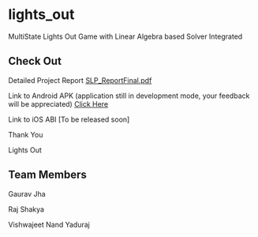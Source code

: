 # lights_out

MultiState Lights Out Game with Linear Algebra based Solver Integrated

## Check Out

Detailed Project Report
[SLP_ReportFinal.pdf](https://github.com/gauravvjhaa/LightsOutMobileApp/files/15308042/SLP_ReportFinal.pdf)


Link to Android APK (application still in development mode, your feedback will be appreciated)
[Click Here](https://drive.google.com/file/d/1YM51IuW0XlApPPuReoPeSdTvVPELh1uz/view?usp=drive_link)

Link to iOS ABI 
[To be released soon]


Thank You

Lights Out

## Team Members
Gaurav Jha

Raj Shakya

Vishwajeet Nand Yaduraj
